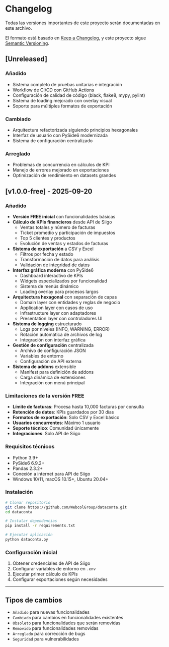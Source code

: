 # Changelog

Todas las versiones importantes de este proyecto serán documentadas en este archivo.

El formato está basado en [Keep a Changelog](https://keepachangelog.com/en/1.0.0/),
y este proyecto sigue [Semantic Versioning](https://semver.org/spec/v2.0.0.html).

## [Unreleased]

### Añadido
- Sistema completo de pruebas unitarias e integración
- Workflow de CI/CD con GitHub Actions
- Configuración de calidad de código (black, flake8, mypy, pylint)
- Sistema de loading mejorado con overlay visual
- Soporte para múltiples formatos de exportación

### Cambiado
- Arquitectura refactorizada siguiendo principios hexagonales
- Interfaz de usuario con PySide6 modernizada
- Sistema de configuración centralizado

### Arreglado
- Problemas de concurrencia en cálculos de KPI
- Manejo de errores mejorado en exportaciones
- Optimización de rendimiento en datasets grandes

## [v1.0.0-free] - 2025-09-20

### Añadido
- **Versión FREE inicial** con funcionalidades básicas
- **Cálculo de KPIs financieros** desde API de Siigo
  - Ventas totales y número de facturas
  - Ticket promedio y participación de impuestos
  - Top 5 clientes y productos
  - Evolución de ventas y estados de facturas
- **Sistema de exportación** a CSV y Excel
  - Filtros por fecha y estado
  - Transformación de datos para análisis
  - Validación de integridad de datos
- **Interfaz gráfica moderna** con PySide6
  - Dashboard interactivo de KPIs
  - Widgets especializados por funcionalidad
  - Sistema de menús dinámico
  - Loading overlay para procesos largos
- **Arquitectura hexagonal** con separación de capas
  - Domain layer con entidades y reglas de negocio
  - Application layer con casos de uso
  - Infrastructure layer con adaptadores
  - Presentation layer con controladores UI
- **Sistema de logging** estructurado
  - Logs por niveles (INFO, WARNING, ERROR)
  - Rotación automática de archivos de log
  - Integración con interfaz gráfica
- **Gestión de configuración** centralizada
  - Archivo de configuración JSON
  - Variables de entorno
  - Configuración de API externa
- **Sistema de addons** extensible
  - Manifest para definición de addons
  - Carga dinámica de extensiones
  - Integración con menú principal

### Limitaciones de la versión FREE
- **Límite de facturas**: Procesa hasta 10,000 facturas por consulta
- **Retención de datos**: KPIs guardados por 30 días
- **Formatos de exportación**: Solo CSV y Excel básico
- **Usuarios concurrentes**: Máximo 1 usuario
- **Soporte técnico**: Comunidad únicamente
- **Integraciones**: Solo API de Siigo

### Requisitos técnicos
- Python 3.9+
- PySide6 6.9.2+
- Pandas 2.3.2+
- Conexión a internet para API de Siigo
- Windows 10/11, macOS 10.15+, Ubuntu 20.04+

### Instalación
```bash
# Clonar repositorio
git clone https://github.com/WebcolGroup/dataconta.git
cd dataconta

# Instalar dependencias
pip install -r requirements.txt

# Ejecutar aplicación
python dataconta.py
```

### Configuración inicial
1. Obtener credenciales de API de Siigo
2. Configurar variables de entorno en `.env`
3. Ejecutar primer cálculo de KPIs
4. Configurar exportaciones según necesidades

---

## Tipos de cambios
- `Añadido` para nuevas funcionalidades
- `Cambiado` para cambios en funcionalidades existentes
- `Obsoleto` para funcionalidades que serán removidas
- `Removido` para funcionalidades removidas
- `Arreglado` para corrección de bugs
- `Seguridad` para vulnerabilidades
